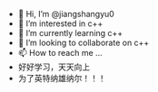 - 👋 Hi, I’m @jiangshangyu0
- 👀 I’m interested in c++
- 🌱 I’m currently learning c++
- 💞️ I’m looking to collaborate on c++
- 📫 How to reach me ...
- 好好学习，天天向上
- 为了英特纳雄纳尔！！！

<!---
jiangshangyu0/jiangshangyu0 is a ✨ special ✨ repository because its `README.md` (this file) appears on your GitHub profile.
You can click the Preview link to take a look at your changes.
--->

